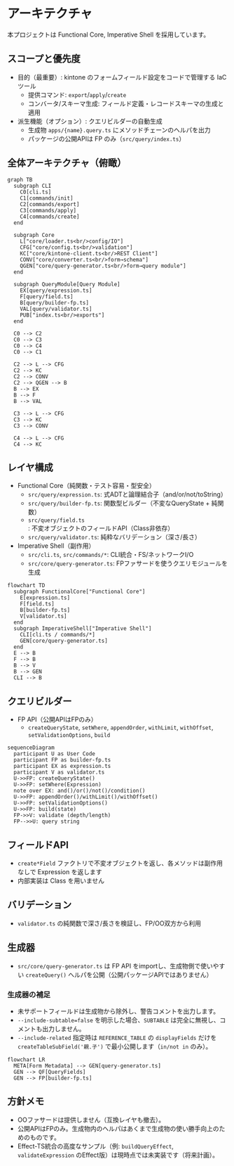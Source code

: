 # アーキテクチャ

本プロジェクトは Functional Core, Imperative Shell を採用しています。

## スコープと優先度

- 目的（最重要）: kintone のフォームフィールド設定をコードで管理する IaC ツール
  - 提供コマンド: `export`/`apply`/`create`
  - コンバータ/スキーマ生成: フィールド定義・レコードスキーマの生成と適用
- 派生機能（オプション）: クエリビルダーの自動生成
  - 生成物 `apps/{name}.query.ts` にメソッドチェーンのヘルパを出力
  - パッケージの公開APIは FP のみ（`src/query/index.ts`）

## 全体アーキテクチャ（俯瞰）

```mermaid
graph TB
  subgraph CLI
    C0[cli.ts]
    C1[commands/init]
    C2[commands/export]
    C3[commands/apply]
    C4[commands/create]
  end

  subgraph Core
    L["core/loader.ts<br/>config/IO"]
    CFG["core/config.ts<br/>validation"]
    KC["core/kintone-client.ts<br/>REST Client"]
    CONV["core/converter.ts<br/>form→schema"]
    QGEN["core/query-generator.ts<br/>form→query module"]
  end

  subgraph QueryModule[Query Module]
    EX[query/expression.ts]
    F[query/field.ts]
    B[query/builder-fp.ts]
    VAL[query/validator.ts]
    PUB["index.ts<br/>exports"]
  end

  C0 --> C2
  C0 --> C3
  C0 --> C4
  C0 --> C1

  C2 --> L --> CFG
  C2 --> KC
  C2 --> CONV
  C2 --> QGEN --> B
  B --> EX
  B --> F
  B --> VAL

  C3 --> L --> CFG
  C3 --> KC
  C3 --> CONV

  C4 --> L --> CFG
  C4 --> KC
```

## レイヤ構成

- Functional Core（純関数・テスト容易・型安全）
  - `src/query/expression.ts`: 式ADTと論理結合子（and/or/not/toString）
  - `src/query/builder-fp.ts`: 関数型ビルダー（不変なQueryState + 純関数）
  - `src/query/field.ts`: 不変オブジェクトのフィールドAPI（Class非依存）
  - `src/query/validator.ts`: 純粋なバリデーション（深さ/長さ）
- Imperative Shell（副作用）
  - `src/cli.ts`, `src/commands/*`: CLI統合・FS/ネットワークI/O
  - `src/core/query-generator.ts`: FPファサードを使うクエリモジュールを生成

```mermaid
flowchart TD
  subgraph FunctionalCore["Functional Core"]
    E[expression.ts]
    F[field.ts]
    B[builder-fp.ts]
    V[validator.ts]
  end
  subgraph ImperativeShell["Imperative Shell"]
    CLI[cli.ts / commands/*]
    GEN[core/query-generator.ts]
  end
  E --> B
  F --> B
  B --> V
  B --> GEN
  CLI --> B
```

## クエリビルダー

- FP API（公開APIはFPのみ）
  - `createQueryState`, `setWhere`, `appendOrder`, `withLimit`, `withOffset`, `setValidationOptions`, `build`

```mermaid
sequenceDiagram
  participant U as User Code
  participant FP as builder-fp.ts
  participant EX as expression.ts
  participant V as validator.ts
  U->>FP: createQueryState()
  U->>FP: setWhere(Expression)
  note over EX: and()/or()/not()/condition()
  U->>FP: appendOrder()/withLimit()/withOffset()
  U->>FP: setValidationOptions()
  U->>FP: build(state)
  FP->>V: validate (depth/length)
  FP-->>U: query string
```

## フィールドAPI

- `create*Field` ファクトリで不変オブジェクトを返し、各メソッドは副作用なしで Expression を返します
- 内部実装は Class を用いません

## バリデーション

- `validator.ts` の純関数で深さ/長さを検証し、FP/OO双方から利用

## 生成器

- `src/core/query-generator.ts` は FP API をimportし、生成物側で使いやすい `createQuery()` ヘルパを公開（公開パッケージAPIではありません）

### 生成器の補足

- 未サポートフィールドは生成物から除外し、警告コメントを出力します。
- `--include-subtable=false` を明示した場合、`SUBTABLE` は完全に無視し、コメントも出力しません。
- `--include-related` 指定時は `REFERENCE_TABLE` の `displayFields` だけを `createTableSubField('親.子')` で最小公開します（`in/not in` のみ）。

```mermaid
flowchart LR
  META[Form Metadata] --> GEN[query-generator.ts]
  GEN --> QF[QueryFields]
  GEN --> FP[builder-fp.ts]
```

## 方針メモ

- OOファサードは提供しません（互換レイヤも撤去）。
- 公開APIはFPのみ。生成物内のヘルパはあくまで生成物の使い勝手向上のためのものです。
- Effect-TS統合の高度なサンプル（例: `buildQueryEffect`, `validateExpression` のEffect版）は現時点では未実装です（将来計画）。

